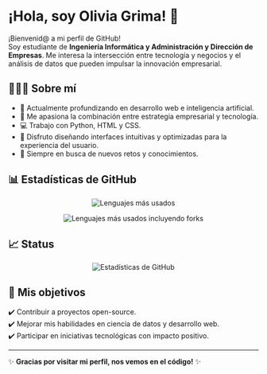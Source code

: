 # ¡Hola, soy Olivia Grima! 👋  

¡Bienvenid@ a mi perfil de GitHub!  
Soy estudiante de **Ingeniería Informática y Administración y Dirección de Empresas**. Me interesa la intersección entre tecnología y negocios y el análisis de datos que pueden impulsar la innovación empresarial.  

## 🙋🏽‍♀️ Sobre mí  
- 📌 Actualmente profundizando en desarrollo web e inteligencia artificial.  
- 🌸 Me apasiona la combinación entre estrategia empresarial y tecnología.  
- 💻 Trabajo con Python, HTML y CSS.  
- 🎀 Disfruto diseñando interfaces intuitivas y optimizadas para la experiencia del usuario.  
- 🔎 Siempre en busca de nuevos retos y conocimientos.  

## 📊 Estadísticas de GitHub  

<p align="center">
  <img align="center" src="https://github-readme-stats.vercel.app/api/top-langs/?username=oliviagrima&layout=compact&langs_count=10&theme=gruvbox" alt="Lenguajes más usados">
</p>

<p align="center">
  <img align="center" src="https://github-readme-tech-stack.vercel.app/api/top-langs/?username=oliviagrima&include_forks=true&layout=compact&langs_count=10&theme=gruvbox" alt="Lenguajes más usados incluyendo forks">
</p>


## 📈 Status  
<p align="center">
  <img align="center" src="https://github-readme-stats.vercel.app/api?username=oliviagrima&show_icons=true&theme=gruvbox" alt="Estadísticas de GitHub">
</p>

## 🎯 Mis objetivos  
✔️ Contribuir a proyectos open-source.  
✔️ Mejorar mis habilidades en ciencia de datos y desarrollo web.  
✔️ Participar en iniciativas tecnológicas con impacto positivo.  

---

✨ **Gracias por visitar mi perfil, nos vemos en el código!** ✨


